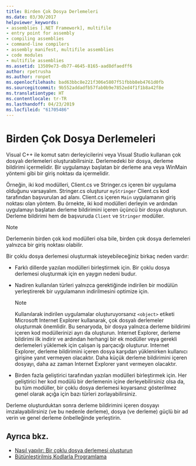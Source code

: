 ```yaml
---
title: Birden Çok Dosya Derlemeleri
ms.date: 03/30/2017
helpviewer_keywords:
- assemblies [.NET Framework], multifile
- entry point for assembly
- compiling assemblies
- command-line compilers
- assembly manifest, multifile assemblies
- code modules
- multifile assemblies
ms.assetid: 13509e73-db77-4645-8165-aad8dfaedff6
author: rpetrusha
ms.author: ronpet
ms.openlocfilehash: bad63bbc8e221f306e5807f51fbbb8eb4761d0fb
ms.sourcegitcommit: 9b552addadfb57fab0b9e7852ed4f1f1b8a42f8e
ms.translationtype: HT
ms.contentlocale: tr-TR
ms.lasthandoff: 04/23/2019
ms.locfileid: "61705486"
---
```

# <a name="multifile-assemblies"></a>Birden Çok Dosya Derlemeleri

Visual C++ ile komut satırı derleyicilerini veya Visual Studio kullanan çok dosyalı derlemeleri oluşturabilirsiniz. Derlemedeki bir dosya, derleme bildirimi içermelidir. Bir uygulamayı başlatan bir derleme ana veya WinMain yöntemi gibi bir giriş noktası da içermelidir.

Örneğin, iki kod modülleri, Client.cs ve Stringer.cs içeren bir uygulama olduğunu varsayalım. Stringer.cs oluşturur `myStringer` Client.cs kod tarafından başvurulan ad alanı. Client.cs içeren `Main` uygulamanın giriş noktası olan yöntem. Bu örnekte, iki kod modülleri derleyin ve ardından uygulamayı başlatan derleme bildirimini içeren üçüncü bir dosya oluşturun. Derleme bildirimi hem de başvuruda `Client` ve `Stringer` modüller.

> [!NOTE]
> Derlemenin birden çok kod modülleri olsa bile, birden çok dosya derlemeleri yalnızca bir giriş noktası olabilir.

Bir çoklu dosya derlemesi oluşturmak isteyebileceğiniz birkaç neden vardır:

- Farklı dillerde yazılan modülleri birleştirmek için. Bir çoklu dosya derlemesi oluşturmak için en yaygın nedeni budur.

- Nadiren kullanılan türleri yalnızca gerektiğinde indirilen bir modülün yerleştirerek bir uygulamanın indirilmesini optimize için.

    > [!NOTE]
    > Kullanılarak indirilen uygulamalar oluşturuyorsanız `<object>` etiketi Microsoft Internet Explorer kullanarak, çok dosyalı derlemeler oluşturmak önemlidir. Bu senaryoda, bir dosya yalnızca derleme bildirimi içeren kod modüllerinizi ayrı da oluşturun. Internet Explorer, derleme bildirimi ilk indirir ve ardından herhangi bir ek modüller veya gerekli derlemeleri yüklemek için çalışan iş parçacığı oluşturur. Internet Explorer, derleme bildirimini içeren dosya karşıdan yüklenirken kullanıcı girişine yanıt vermeyen olacaktır. Daha küçük derleme bildirimini içeren dosyayı, daha az zaman Internet Explorer yanıt vermeyen olacaktır.

- Birden fazla geliştirici tarafından yazılan modülleri birleştirmek için. Her geliştirici her kod modülü bir derlemenin içine derleyebilirsiniz olsa da, bu tüm modüller, bir çoklu dosya derlemesi koyarsanız gösterilmez genel olarak açığa için bazı türleri zorlayabilirsiniz.

Derleme oluşturduktan sonra derleme bildirimini içeren dosyayı imzalayabilirsiniz (ve bu nedenle derleme), dosya (ve derleme) güçlü bir ad verin ve genel derleme önbelleğinde yerleştirin.

## <a name="see-also"></a>Ayrıca bkz.

- [Nasıl yapılır: Bir çoklu dosya derlemesi oluşturun](../../../docs/framework/app-domains/how-to-build-a-multifile-assembly.md)
- [Bütünleştirilmiş Kodlarla Programlama](../../../docs/framework/app-domains/programming-with-assemblies.md)
